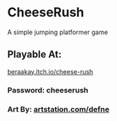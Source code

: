 # CheeseRush
A simple jumping platformer game

## Playable At:
[beraakay.itch.io/cheese-rush](https://beraakay.itch.io/cheese-rush)
### Password: cheeserush

### Art By: [artstation.com/defne](https://www.artstation.com/defne)
